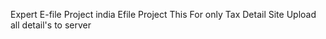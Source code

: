 Expert E-file Project
india Efile Project
This For only Tax Detail Site 
Upload all detail's to server
